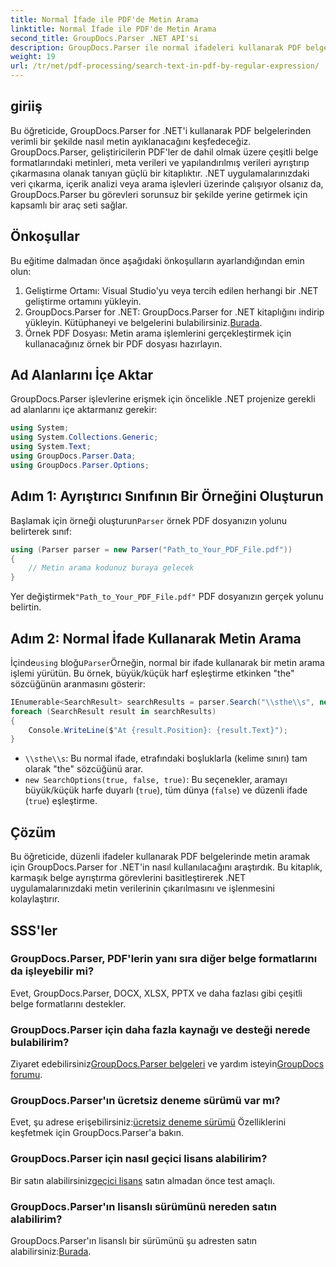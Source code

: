```yaml
---
title: Normal İfade ile PDF'de Metin Arama
linktitle: Normal İfade ile PDF'de Metin Arama
second_title: GroupDocs.Parser .NET API'si
description: GroupDocs.Parser ile normal ifadeleri kullanarak PDF belgelerinde belirli bir metni arayın. PDF metnini zahmetsizce çıkarın, analiz edin ve değiştirin.
weight: 19
url: /tr/net/pdf-processing/search-text-in-pdf-by-regular-expression/
---
```

## giriiş
Bu öğreticide, GroupDocs.Parser for .NET'i kullanarak PDF belgelerinden verimli bir şekilde nasıl metin ayıklanacağını keşfedeceğiz. GroupDocs.Parser, geliştiricilerin PDF'ler de dahil olmak üzere çeşitli belge formatlarındaki metinleri, meta verileri ve yapılandırılmış verileri ayrıştırıp çıkarmasına olanak tanıyan güçlü bir kitaplıktır. .NET uygulamalarınızdaki veri çıkarma, içerik analizi veya arama işlevleri üzerinde çalışıyor olsanız da, GroupDocs.Parser bu görevleri sorunsuz bir şekilde yerine getirmek için kapsamlı bir araç seti sağlar.
## Önkoşullar
Bu eğitime dalmadan önce aşağıdaki önkoşulların ayarlandığından emin olun:
1. Geliştirme Ortamı: Visual Studio'yu veya tercih edilen herhangi bir .NET geliştirme ortamını yükleyin.
2.  GroupDocs.Parser for .NET: GroupDocs.Parser for .NET kitaplığını indirip yükleyin. Kütüphaneyi ve belgelerini bulabilirsiniz.[Burada](https://releases.groupdocs.com/parser/net/).
3. Örnek PDF Dosyası: Metin arama işlemlerini gerçekleştirmek için kullanacağınız örnek bir PDF dosyası hazırlayın.

## Ad Alanlarını İçe Aktar
GroupDocs.Parser işlevlerine erişmek için öncelikle .NET projenize gerekli ad alanlarını içe aktarmanız gerekir:
```csharp
using System;
using System.Collections.Generic;
using System.Text;
using GroupDocs.Parser.Data;
using GroupDocs.Parser.Options;
```
## Adım 1: Ayrıştırıcı Sınıfının Bir Örneğini Oluşturun
 Başlamak için örneği oluşturun`Parser` örnek PDF dosyanızın yolunu belirterek sınıf:
```csharp
using (Parser parser = new Parser("Path_to_Your_PDF_File.pdf"))
{
    // Metin arama kodunuz buraya gelecek
}
```
 Yer değiştirmek`"Path_to_Your_PDF_File.pdf"` PDF dosyanızın gerçek yolunu belirtin.
## Adım 2: Normal İfade Kullanarak Metin Arama
 İçinde`using` bloğu`Parser`Örneğin, normal bir ifade kullanarak bir metin arama işlemi yürütün. Bu örnek, büyük/küçük harf eşleştirme etkinken "the" sözcüğünün aranmasını gösterir:
```csharp
IEnumerable<SearchResult> searchResults = parser.Search("\\sthe\\s", new SearchOptions(true, false, true));
foreach (SearchResult result in searchResults)
{
    Console.WriteLine($"At {result.Position}: {result.Text}");
}
```
- `\\sthe\\s`: Bu normal ifade, etrafındaki boşluklarla (kelime sınırı) tam olarak "the" sözcüğünü arar.
- `new SearchOptions(true, false, true)`: Bu seçenekler, aramayı büyük/küçük harfe duyarlı (`true`), tüm dünya (`false`) ve düzenli ifade (`true`) eşleştirme.

## Çözüm
Bu öğreticide, düzenli ifadeler kullanarak PDF belgelerinde metin aramak için GroupDocs.Parser for .NET'in nasıl kullanılacağını araştırdık. Bu kitaplık, karmaşık belge ayrıştırma görevlerini basitleştirerek .NET uygulamalarınızdaki metin verilerinin çıkarılmasını ve işlenmesini kolaylaştırır.

## SSS'ler
### GroupDocs.Parser, PDF'lerin yanı sıra diğer belge formatlarını da işleyebilir mi?
Evet, GroupDocs.Parser, DOCX, XLSX, PPTX ve daha fazlası gibi çeşitli belge formatlarını destekler.
### GroupDocs.Parser için daha fazla kaynağı ve desteği nerede bulabilirim?
 Ziyaret edebilirsiniz[GroupDocs.Parser belgeleri](https://tutorials.groupdocs.com/parser/net/) ve yardım isteyin[GroupDocs forumu](https://forum.groupdocs.com/c/parser/17).
### GroupDocs.Parser'ın ücretsiz deneme sürümü var mı?
 Evet, şu adrese erişebilirsiniz:[ücretsiz deneme sürümü](https://releases.groupdocs.com/) Özelliklerini keşfetmek için GroupDocs.Parser'a bakın.
### GroupDocs.Parser için nasıl geçici lisans alabilirim?
 Bir satın alabilirsiniz[geçici lisans](https://purchase.groupdocs.com/temporary-license/) satın almadan önce test amaçlı.
### GroupDocs.Parser'ın lisanslı sürümünü nereden satın alabilirim?
 GroupDocs.Parser'ın lisanslı bir sürümünü şu adresten satın alabilirsiniz:[Burada](https://purchase.groupdocs.com/buy).